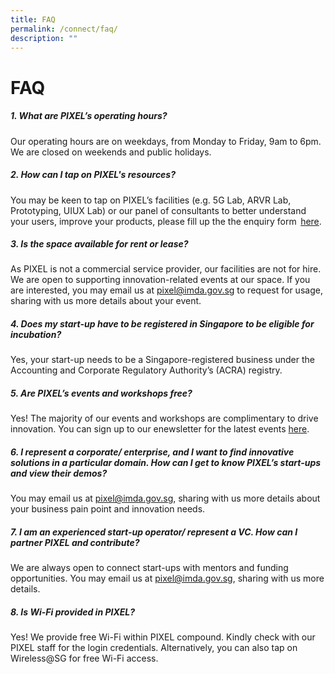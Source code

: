 ```yaml
---
title: FAQ
permalink: /connect/faq/
description: ""
---
```

# FAQ

##### 1. What are PIXEL’s operating hours?

Our operating hours are on weekdays, from Monday to Friday, 9am to 6pm. <br> We are closed on weekends and public holidays. 

##### 2. How can I tap on PIXEL's resources?

You may be keen to tap on PIXEL’s facilities (e.g. 5G Lab, ARVR Lab, Prototyping, UIUX Lab) or our panel of consultants to better understand your users, improve your products, please fill up the the enquiry form  [here](https://form.gov.sg/5f9a4b40b4e12c0011d5e0a5). 

##### 3. Is the space available for rent or lease?

As PIXEL is not a commercial service provider, our facilities are not for hire. We are open to supporting innovation-related events at our space. If you are interested, you may email us at [pixel@imda.gov.sg](mailto:pixel@imda.gov.sg) to request for usage, sharing with us more details about your event.

##### 4. Does my start-up have to be registered in Singapore to be eligible for incubation?

Yes, your start-up needs to be a Singapore-registered business under the Accounting and Corporate Regulatory Authority’s (ACRA) registry.

##### 5. Are PIXEL’s events and workshops free?

Yes! The majority of our events and workshops are complimentary to drive innovation. You can sign up to our enewsletter for the latest events [here](https://form.gov.sg/#!/5f6327d424978a001130835c).

##### 6. I represent a corporate/ enterprise, and I want to find innovative solutions in a particular domain. How can I get to know PIXEL’s start-ups and view their demos?&nbsp;

You may email us at [pixel@imda.gov.sg](mailto:pixel@imda.gov.sg), sharing with us more details about your business pain point and innovation needs.

##### 7. I am an experienced start-up operator/ represent a VC. How can I partner PIXEL and contribute? 
We are always open to connect start-ups with mentors and funding opportunities. You may email us at pixel@imda.gov.sg, sharing with us more details. 

##### 8. Is Wi-Fi provided in PIXEL?

Yes! We provide free Wi-Fi within PIXEL compound. Kindly check with our PIXEL staff for the login credentials. Alternatively, you can also tap on Wireless@SG for free Wi-Fi access.